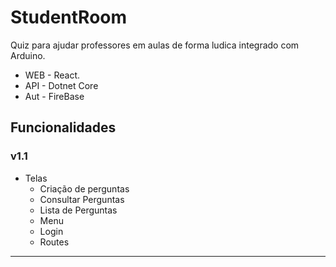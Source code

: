 # StudentRoom
Quiz para ajudar professores em aulas de forma ludica integrado com Arduino.
* WEB - React.
* API - Dotnet Core
* Aut - FireBase

## Funcionalidades

### v1.1

* Telas
  * Criação de perguntas
  * Consultar Perguntas
  * Lista de Perguntas
  * Menu
  * Login
  * Routes
---
